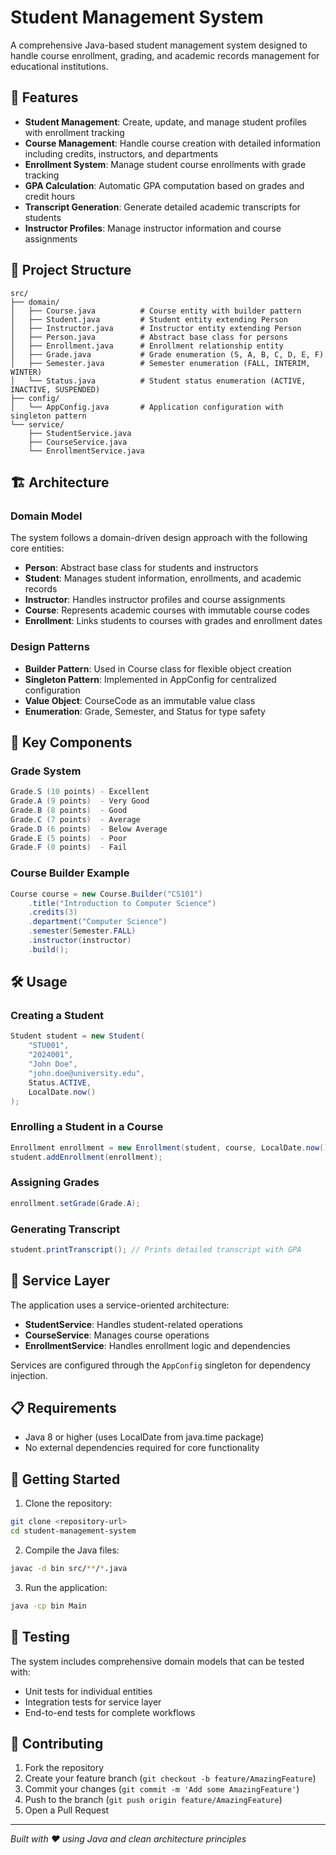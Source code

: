 # Student Management System

A comprehensive Java-based student management system designed to handle course enrollment, grading, and academic records management for educational institutions.

## 🚀 Features

- **Student Management**: Create, update, and manage student profiles with enrollment tracking
- **Course Management**: Handle course creation with detailed information including credits, instructors, and departments
- **Enrollment System**: Manage student course enrollments with grade tracking
- **GPA Calculation**: Automatic GPA computation based on grades and credit hours
- **Transcript Generation**: Generate detailed academic transcripts for students
- **Instructor Profiles**: Manage instructor information and course assignments

## 📁 Project Structure

```
src/
├── domain/
│   ├── Course.java          # Course entity with builder pattern
│   ├── Student.java         # Student entity extending Person
│   ├── Instructor.java      # Instructor entity extending Person
│   ├── Person.java          # Abstract base class for persons
│   ├── Enrollment.java      # Enrollment relationship entity
│   ├── Grade.java           # Grade enumeration (S, A, B, C, D, E, F)
│   ├── Semester.java        # Semester enumeration (FALL, INTERIM, WINTER)
│   └── Status.java          # Student status enumeration (ACTIVE, INACTIVE, SUSPENDED)
├── config/
│   └── AppConfig.java       # Application configuration with singleton pattern
└── service/
    ├── StudentService.java
    ├── CourseService.java
    └── EnrollmentService.java
```

## 🏗️ Architecture

### Domain Model

The system follows a domain-driven design approach with the following core entities:

- **Person**: Abstract base class for students and instructors
- **Student**: Manages student information, enrollments, and academic records
- **Instructor**: Handles instructor profiles and course assignments
- **Course**: Represents academic courses with immutable course codes
- **Enrollment**: Links students to courses with grades and enrollment dates

### Design Patterns

- **Builder Pattern**: Used in Course class for flexible object creation
- **Singleton Pattern**: Implemented in AppConfig for centralized configuration
- **Value Object**: CourseCode as an immutable value class
- **Enumeration**: Grade, Semester, and Status for type safety

## 🎯 Key Components

### Grade System
```java
Grade.S (10 points) - Excellent
Grade.A (9 points)  - Very Good
Grade.B (8 points)  - Good
Grade.C (7 points)  - Average
Grade.D (6 points)  - Below Average
Grade.E (5 points)  - Poor
Grade.F (0 points)  - Fail
```

### Course Builder Example
```java
Course course = new Course.Builder("CS101")
    .title("Introduction to Computer Science")
    .credits(3)
    .department("Computer Science")
    .semester(Semester.FALL)
    .instructor(instructor)
    .build();
```

## 🛠️ Usage

### Creating a Student
```java
Student student = new Student(
    "STU001", 
    "2024001", 
    "John Doe", 
    "john.doe@university.edu", 
    Status.ACTIVE, 
    LocalDate.now()
);
```

### Enrolling a Student in a Course
```java
Enrollment enrollment = new Enrollment(student, course, LocalDate.now());
student.addEnrollment(enrollment);
```

### Assigning Grades
```java
enrollment.setGrade(Grade.A);
```

### Generating Transcript
```java
student.printTranscript(); // Prints detailed transcript with GPA
```

## 🔧 Service Layer

The application uses a service-oriented architecture:

- **StudentService**: Handles student-related operations
- **CourseService**: Manages course operations
- **EnrollmentService**: Handles enrollment logic and dependencies

Services are configured through the `AppConfig` singleton for dependency injection.

## 📋 Requirements

- Java 8 or higher (uses LocalDate from java.time package)
- No external dependencies required for core functionality

## 🚀 Getting Started

1. Clone the repository:
```bash
git clone <repository-url>
cd student-management-system
```

2. Compile the Java files:
```bash
javac -d bin src/**/*.java
```

3. Run the application:
```bash
java -cp bin Main
```

## 🧪 Testing

The system includes comprehensive domain models that can be tested with:
- Unit tests for individual entities
- Integration tests for service layer
- End-to-end tests for complete workflows

## 🤝 Contributing

1. Fork the repository
2. Create your feature branch (`git checkout -b feature/AmazingFeature`)
3. Commit your changes (`git commit -m 'Add some AmazingFeature'`)
4. Push to the branch (`git push origin feature/AmazingFeature`)
5. Open a Pull Request



---

*Built with ❤️ using Java and clean architecture principles*
